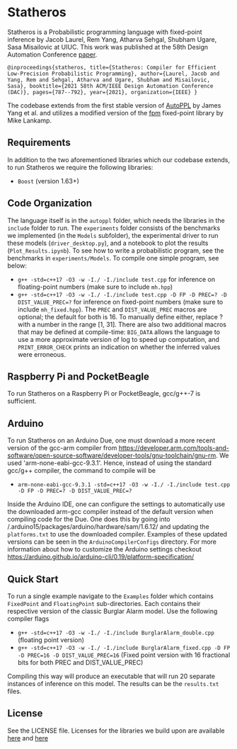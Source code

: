 # Statheros

Statheros is a Probabilistic programming language with fixed-point inference by Jacob Laurel, Rem Yang, Atharva Sehgal, Shubham Ugare, Sasa Misailovic at UIUC. This work was published at the 58th Design Automation Conference [paper](https://ieeexplore.ieee.org/document/9586276). 

`@inproceedings{statheros,
  title={Statheros: Compiler for Efficient Low-Precision Probabilistic Programming},
  author={Laurel, Jacob and Yang, Rem and Sehgal, Atharva and Ugare, Shubham and Misailovic, Sasa},
  booktitle={2021 58th ACM/IEEE Design Automation Conference (DAC)},
  pages={787--792},
  year={2021},
  organization={IEEE}
}`


The codebase extends from the first stable version of [AutoPPL](https://github.com/JamesYang007/autoppl) by James Yang et al. and utilizes a modified version of the [fpm](https://github.com/MikeLankamp/fpm) fixed-point library by Mike Lankamp.

## Requirements

In addition to the two aforementioned libraries which our codebase extends, to run Statheros we require the following libraries:

- `Boost` (version 1.63+)


## Code Organization

The language itself is in the `autoppl` folder, which needs the libraries in the `include` folder to run. The `experiments` folder consists of the benchmarks we implemented (in the `Models` subfolder), the experimental driver to run these models (`driver_desktop.py`), and a notebook to plot the results (`Plot_Results.ipynb`). To see how to write a probabilistic program, see the benchmarks in `experiments/Models`. To compile one simple program, see below:  

- `g++ -std=c++17 -O3 -w -I./ -I./include test.cpp` for inference on floating-point numbers (make sure to include `mh.hpp`)
- `g++ -std=c++17 -O3 -w -I./ -I./include test.cpp -D FP -D PREC=? -D DIST_VALUE_PREC=?` for inference on fixed-point numbers (make sure to include `mh_fixed.hpp`). The `PREC` and `DIST_VALUE_PREC` macros are optional; the default for both is 16. To manually define either, replace ? with a number in the range \[1, 31\]. There are also two additional macros that may be defined at compile-time: `BIG_DATA` allows the language to use a more approximate version of log to speed up computation, and `PRINT_ERROR_CHECK` prints an indication on whether the inferred values were erroneous.


## Raspberry Pi and PocketBeagle

To run Statheros on a Raspberry Pi or PocketBeagle, gcc/g++-7 is sufficient.

## Arduino

To run Statheros on an Arduino Due, one must download a more recent version of the gcc-arm compiler from https://developer.arm.com/tools-and-software/open-source-software/developer-tools/gnu-toolchain/gnu-rm. We used 'arm-none-eabi-gcc-9.3.1'. Hence, instead of using the standard gcc/g++ compiler, the command to compile will be

- `arm-none-eabi-gcc-9.3.1 -std=c++17 -O3 -w -I./ -I./include test.cpp -D FP -D PREC=? -D DIST_VALUE_PREC=?`

Inside the Arduino IDE, one can configure the settings to automatically use the downloaded arm-gcc compiler instead of the default version when compiling code for the Due. One does this by going into /.arduino15/packages/arduino/hardware/sam/1.6.12/ and updating the `platforms.txt`
to use the downloaded compiler. Examples of these updated versions can be seen in the `ArduinoCompilerConfigs` directory. For more information about how to customize the Arduino settings checkout https://arduino.github.io/arduino-cli/0.19/platform-specification/ 

## Quick Start

To run a single example navigate to the `Examples` folder which contains  `FixedPoint` and `FloatingPoint` sub-directories. Each contains their respective version of the classic Burglar Alarm model. Use the following compiler flags
- `g++ -std=c++17 -O3 -w -I./ -I./include BurglarAlarm_double.cpp` (floating point version)
- `g++ -std=c++17 -O3 -w -I./ -I./include BurglarAlarm_fixed.cpp -D FP -D PREC=16 -D DIST_VALUE_PREC=16` (Fixed point version with 16 fractional bits for both PREC and DIST_VALUE_PREC)

Compiling this way will produce an executable that will run 20 separate instances of inference on this model. The results can be the `results.txt` files.

## License
See the LICENSE file. Licenses for the libraries we build upon are available [here](https://github.com/JamesYang007/autoppl/blob/master/LICENSE) and [here](https://github.com/MikeLankamp/fpm/blob/master/LICENSE)




